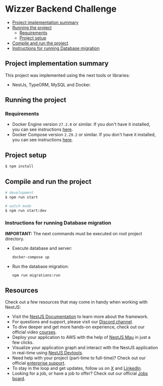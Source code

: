 # Wizzer Backend Challenge

- [Project implementation summary](#project-implementation-summary)
- [Running the project](#Running-the-project)
  - [Requirements](#requirements)
  - [Project setup](#project-setup)
- [Compile and run the project](#compile-and-run-the-project)
- [Instructions for running Database migration](#instructions-for-running-Database-migration)


## Project implementation summary

This project was implemented using the next tools or libraries:

- NestJs, TypeORM, MySQL and Docker.


## Running the project 

### Requirements

- Docker Engine version `27.2.0` or similar. If you don't have it installed, you can see instructions [here](https://docs.docker.com/engine/install/).
- Docker Compose version `2.29.2` or similar. If you don't have it installed, you can see instructions [here](https://docs.docker.com/compose/install/).

## Project setup

```bash
$ npm install
```

## Compile and run the project

```bash
# development
$ npm run start

# watch mode
$ npm run start:dev
```

### Instructions for running Database migration

**IMPORTANT:** The next commands must be executed on root project directory.

- Execute database and server:

    ```bash
    docker-compose up
    ```
    
- Run the database migration:

    ```bash
    npm run migrations:run
    ```

## Resources

Check out a few resources that may come in handy when working with NestJS:

- Visit the [NestJS Documentation](https://docs.nestjs.com) to learn more about the framework.
- For questions and support, please visit our [Discord channel](https://discord.gg/G7Qnnhy).
- To dive deeper and get more hands-on experience, check out our official video [courses](https://courses.nestjs.com/).
- Deploy your application to AWS with the help of [NestJS Mau](https://mau.nestjs.com) in just a few clicks.
- Visualize your application graph and interact with the NestJS application in real-time using [NestJS Devtools](https://devtools.nestjs.com).
- Need help with your project (part-time to full-time)? Check out our official [enterprise support](https://enterprise.nestjs.com).
- To stay in the loop and get updates, follow us on [X](https://x.com/nestframework) and [LinkedIn](https://linkedin.com/company/nestjs).
- Looking for a job, or have a job to offer? Check out our official [Jobs board](https://jobs.nestjs.com).
